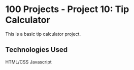 # 100 Projects - Project 10: Tip Calculator

This is a basic tip calculator project.

<!-- ## Description

Describe by words and images alike

## Demo

Images, Video links, Live Demo links -->

## Technologies Used
HTML/CSS
Javascript
<!-- ## Special Gotchas of your projects
Problems you faced, unique elements of your project -->
